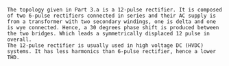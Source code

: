 	The topology given in Part 3.a is a 12-pulse rectifier. It is composed of two 6-pulse rectifiers connected in series and their AC supply is from a transformer with two secondary windings, one is delta and one is wye connected. Hence, a 30 degrees phase shift is produced between the two bridges. Which leads a symmetrically displaced 12 pulse in overall.
	The 12-pulse rectifier is usually used in high voltage DC (HVDC) systems. It has less harmonics than 6-pulse rectifier, hence a lower THD.